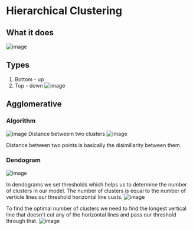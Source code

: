 # Hierarchical Clustering

## What it does
![image](https://user-images.githubusercontent.com/44740658/93881792-ffb17700-fcfc-11ea-8c74-3287270d0998.png)

## Types
1) Bottom - up
2) Top - down
![image](https://user-images.githubusercontent.com/44740658/93881966-2e2f5200-fcfd-11ea-9ce2-04f0126082c9.png)

## Agglomerative 
### Algorithm
![image](https://user-images.githubusercontent.com/44740658/93882404-d1806700-fcfd-11ea-8c08-d74c04b83645.png)
Distance betweem two clusters
![image](https://user-images.githubusercontent.com/44740658/93883243-ef9a9700-fcfe-11ea-9036-6ef321b0b347.png)

Distance between two points is basically the disimillarity between them.

### Dendogram
![image](https://user-images.githubusercontent.com/44740658/93884125-202f0080-fd00-11ea-8b74-404b8cb50139.png)

In dendograms we set thresholds which helps us to determine the number of clusters in our model.
The number of clusters is equal to the number of verticle lines our threshold horizontal line custs.
![image](https://user-images.githubusercontent.com/44740658/93884570-b2cf9f80-fd00-11ea-92e7-0ee460d26365.png)

To find the optimal number of clusters we need to find the longest vertical line that doesn't cut any of the horizontal lines and pass our threshold through that.
![image](https://user-images.githubusercontent.com/44740658/93885315-a26bf480-fd01-11ea-87b6-5ab97e0f2027.png)
